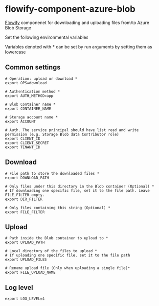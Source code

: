 # flowify-component-azure-blob

[Flowify](https://flowify-docs.equinor.com/) componenet for downloading and uploading files from/to Azure Blob Storage

Set the following environmental variables

Variables denoted with * can be set by run arguments by setting them as lowercase
## Common settings
```
# Operation: upload or download *
export OPS=download

# Authentication method *
export AUTH_METHOD=app

# Blob Container name *
export CONTAINER_NAME

# Storage account name *
export ACCOUNT

# Auth. The service principal should have list read and write permission (e.g. Storage Blob data Contributor role)
export CLIENT_ID
export CLIENT_SECRET
export TENANT_ID
```
## Download
```
# File path to store the downloaded files *
export DOWNLOAD_PATH

# Only files under this directory in the Blob container (Optional) *
# If downloading one specific file, set it to the file path. Leave FILE_FILTER empty.
export DIR_FILTER

# Only files containing this string (Optional) *
export FILE_FILTER 
```
## Upload

```
# Path inside the Blob container to upload to *
export UPLOAD_PATH

# Local directory of the files to upload *
# If uploading one specific file, set it to the file path
export UPLOAD_FILES

# Rename upload file (Only when uploading a single file)*
export FILE_UPLOAD_NAME
```

## Log level
```
export LOG_LEVEL=4
```


